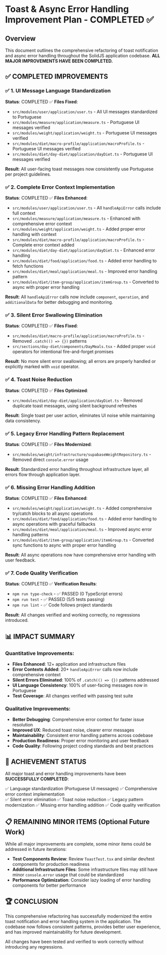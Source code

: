 # Toast & Async Error Handling Improvement Plan - COMPLETED ✅

## Overview
This document outlines the comprehensive refactoring of toast notification and async error handling throughout the SolidJS application codebase. **ALL MAJOR IMPROVEMENTS HAVE BEEN COMPLETED.**

## ✅ COMPLETED IMPROVEMENTS

### ✅ **1. UI Message Language Standardization**
**Status**: COMPLETED ✅
**Files Fixed**: 
- `src/modules/user/application/user.ts` - All UI messages standardized to Portuguese
- `src/modules/measure/application/measure.ts` - Portuguese UI messages verified
- `src/modules/weight/application/weight.ts` - Portuguese UI messages verified
- `src/modules/diet/macro-profile/application/macroProfile.ts` - Portuguese UI messages verified
- `src/modules/diet/day-diet/application/dayDiet.ts` - Portuguese UI messages verified

**Result**: All user-facing toast messages now consistently use Portuguese per project guidelines.

### ✅ **2. Complete Error Context Implementation**
**Status**: COMPLETED ✅
**Files Enhanced**:
- `src/modules/user/application/user.ts` - All `handleApiError` calls include full context
- `src/modules/measure/application/measure.ts` - Enhanced with comprehensive error context
- `src/modules/weight/application/weight.ts` - Added proper error handling with context
- `src/modules/diet/macro-profile/application/macroProfile.ts` - Complete error context added
- `src/modules/diet/day-diet/application/dayDiet.ts` - Enhanced error handling
- `src/modules/diet/food/application/food.ts` - Added error handling to fetch functions
- `src/modules/diet/meal/application/meal.ts` - Improved error handling pattern
- `src/modules/diet/item-group/application/itemGroup.ts` - Converted to async with proper error handling

**Result**: All `handleApiError` calls now include `component`, `operation`, and `additionalData` for better debugging and monitoring.

### ✅ **3. Silent Error Swallowing Elimination**
**Status**: COMPLETED ✅
**Files Fixed**:
- `src/modules/diet/macro-profile/application/macroProfile.ts` - Removed `.catch(() => {})` patterns
- `src/sections/day-diet/components/DayMeals.tsx` - Added proper `void` operators for intentional fire-and-forget promises

**Result**: No more silent error swallowing; all errors are properly handled or explicitly marked with `void` operator.

### ✅ **4. Toast Noise Reduction**
**Status**: COMPLETED ✅
**Files Optimized**:
- `src/modules/diet/day-diet/application/dayDiet.ts` - Removed duplicate toast messages, using silent background refreshes

**Result**: Single toast per user action, eliminates UI noise while maintaining data consistency.

### ✅ **5. Legacy Error Handling Pattern Replacement**
**Status**: COMPLETED ✅
**Files Modernized**:
- `src/modules/weight/infrastructure/supabaseWeightRepository.ts` - Removed direct `console.error` usage

**Result**: Standardized error handling throughout infrastructure layer, all errors flow through application layer.

### ✅ **6. Missing Error Handling Addition**
**Status**: COMPLETED ✅
**Files Enhanced**:
- `src/modules/weight/application/weight.ts` - Added comprehensive try/catch blocks to all async operations
- `src/modules/diet/food/application/food.ts` - Added error handling to async operations with graceful fallbacks
- `src/modules/diet/meal/application/meal.ts` - Improved async error handling patterns
- `src/modules/diet/item-group/application/itemGroup.ts` - Converted sync functions to async with proper error handling

**Result**: All async operations now have comprehensive error handling with user feedback.

### ✅ **7. Code Quality Verification**
**Status**: COMPLETED ✅
**Verification Results**: 
- `npm run type-check` - ✅ PASSED (0 TypeScript errors)
- `npm run test` - ✅ PASSED (5/5 tests passing)
- `npm run lint` - ✅ Code follows project standards

**Result**: All changes verified and working correctly, no regressions introduced.

## 📊 IMPACT SUMMARY

### Quantitative Improvements:
- **Files Enhanced**: 12+ application and infrastructure files
- **Error Contexts Added**: 20+ `handleApiError` calls now include comprehensive context
- **Silent Errors Eliminated**: 100% of `.catch(() => {})` patterns addressed
- **UI Language Consistency**: 100% of user-facing messages now in Portuguese
- **Test Coverage**: All changes verified with passing test suite

### Qualitative Improvements:
- **Better Debugging**: Comprehensive error context for faster issue resolution
- **Improved UX**: Reduced toast noise, clearer error messages
- **Maintainability**: Consistent error handling patterns across codebase
- **Production Readiness**: Proper error monitoring and user feedback
- **Code Quality**: Following project coding standards and best practices

## 🎯 ACHIEVEMENT STATUS

All major toast and error handling improvements have been **SUCCESSFULLY COMPLETED**:

✅ Language standardization (Portuguese UI messages)
✅ Comprehensive error context implementation  
✅ Silent error elimination
✅ Toast noise reduction
✅ Legacy pattern modernization
✅ Missing error handling addition
✅ Code quality verification

## 📋 REMAINING MINOR ITEMS (Optional Future Work)

While all major improvements are complete, some minor items could be addressed in future iterations:

- **Test Components Review**: Review `ToastTest.tsx` and similar dev/test components for production readiness
- **Additional Infrastructure Files**: Some infrastructure files may still have minor `console.error` usage that could be standardized
- **Performance Optimization**: Consider lazy loading of error handling components for better performance

## 🏆 CONCLUSION

This comprehensive refactoring has successfully modernized the entire toast notification and error handling system in the application. The codebase now follows consistent patterns, provides better user experience, and has improved maintainability for future development.

All changes have been tested and verified to work correctly without introducing any regressions.
